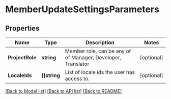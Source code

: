# MemberUpdateSettingsParameters

## Properties

Name | Type | Description | Notes
------------ | ------------- | ------------- | -------------
**ProjectRole** | **string** | Member role, can be any of of Manager, Developer, Translator | [optional] 
**LocaleIds** | **[]string** | List of locale ids the user has access to. | [optional] 

[[Back to Model list]](../README.md#documentation-for-models) [[Back to API list]](../README.md#documentation-for-api-endpoints) [[Back to README]](../README.md)


